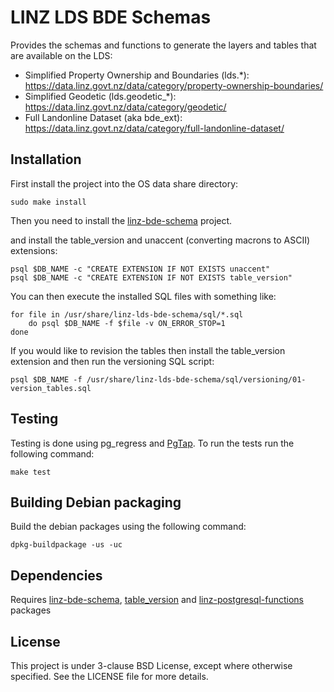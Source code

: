 LINZ LDS BDE Schemas
=================================

Provides the schemas and functions to generate the layers and tables that are available on the LDS:

* Simplified Property Ownership and Boundaries (lds.*): https://data.linz.govt.nz/data/category/property-ownership-boundaries/
* Simplified Geodetic (lds.geodetic_*): https://data.linz.govt.nz/data/category/geodetic/
* Full Landonline Dataset (aka bde_ext): https://data.linz.govt.nz/data/category/full-landonline-dataset/

Installation
------------

First install the project into the OS data share directory:

    sudo make install
    
Then you need to install the [linz-bde-schema](https://github.com/linz/linz-bde-schema)
project.


and install the table_version and unaccent (converting macrons to ASCII) extensions:

```shell
psql $DB_NAME -c "CREATE EXTENSION IF NOT EXISTS unaccent"
psql $DB_NAME -c "CREATE EXTENSION IF NOT EXISTS table_version"
```

You can then execute the installed SQL files with something like:

```shell
for file in /usr/share/linz-lds-bde-schema/sql/*.sql
    do psql $DB_NAME -f $file -v ON_ERROR_STOP=1
done
```

If you would like to revision the tables then install the table_version extension
and then run the versioning SQL script:

```shell
psql $DB_NAME -f /usr/share/linz-lds-bde-schema/sql/versioning/01-version_tables.sql
```

Testing
-------

Testing is done using pg_regress and [PgTap](http://pgtap.org/). To run the tests run the following command:

	make test

Building Debian packaging
--------------------------

Build the debian packages using the following command:

    dpkg-buildpackage -us -uc


Dependencies
------------

Requires [linz-bde-schema](https://github.com/linz/linz-bde-schema),
[table_version](https://github.com/linz/postgresql-tableversion) and
[linz-postgresql-functions](https://github.com/linz/linz-postgresql-functions) packages 

License
---------------------
This project is under 3-clause BSD License, except where otherwise specified.
See the LICENSE file for more details.
